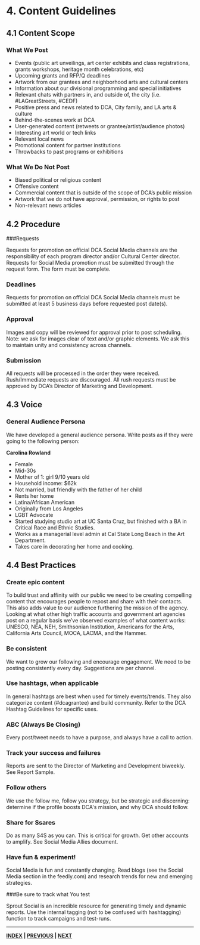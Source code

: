 # 4. Content Guidelines

## 4.1 Content Scope

### What We Post

* Events (public art unveilings, art center exhibits and class registrations, grants workshops, heritage month celebrations, etc) 
* Upcoming grants and RFP/Q deadlines
* Artwork from our grantees and neighborhood arts and cultural centers
* Information about our divisional programming and special initiatives
* Relevant chats with partners in, and outside of, the city (i.e. #LAGreatStreets, #CEDF)
* Positive press and news related to DCA, City family, and LA arts & culture
* Behind-the-scenes work at DCA
* User-generated content (retweets or grantee/artist/audience photos)
* Interesting art world or tech links
* Relevant local news
* Promotional content for partner institutions
* Throwbacks to past programs or exhibitions

### What We Do Not Post

* Biased political or religious content
* Offensive content
* Commercial content that is outside of the scope of DCA’s public mission
* Artwork that we do not have approval, permission, or rights to post
* Non-relevant news articles

## 4.2 Procedure

###Requests

Requests for promotion on official DCA Social Media channels are the responsibility of each program director and/or Cultural Center director. Requests for Social Media promotion must be submitted through the request form. The form must be complete.

### Deadlines

Requests for promotion on official DCA Social Media channels must be submitted at least 5 business days before requested post date(s).

### Approval

Images and copy will be reviewed for approval prior to post scheduling. Note: we ask for images clear of text and/or graphic elements. We ask this to maintain unity and consistency across channels.

### Submission

All requests will be processed in the order they were received. Rush/Immediate requests are discouraged. All rush requests must be approved by DCA’s Director of Marketing and Development.

## 4.3 Voice

### General Audience Persona

We have developed a general audience persona. Write posts as if they were going to the following person:

**Carolina Rowland**
* Female
* Mid-30s
* Mother of 1: girl 9/10 years old
* Household income: $62k
* Not married, but friendly with the father of her child
* Rents her home
* Latina/African American
* Originally from Los Angeles
* LGBT Advocate
* Started studying studio art at UC Santa Cruz, but finished with a BA in Critical Race and Ethnic Studies.
* Works as a managerial level admin at Cal State Long Beach in the Art Department.
* Takes care in decorating her home and cooking.

## 4.4 Best Practices

### Create epic content

To build trust and affinity with our public we need to be creating compelling content that encourages people to repost and share with their contacts. This also adds value to our audience furthering the mission of the agency. Looking at what other high traffic accounts and government art agencies post on a regular basis we’ve observed examples of what content works: UNESCO, NEA, NEH, Smithsonian Institution, Americans for the Arts, California Arts Council, MOCA, LACMA, and the Hammer.

### Be consistent

We want to grow our following and encourage engagement. We need to be posting consistently every day. Suggestions are per channel.

### Use hashtags, when applicable

In general hashtags are best when used for timely events/trends. They also categorize content (#dcagrantee) and build community. Refer to the DCA Hashtag Guidelines for specific uses.

### ABC (Always Be Closing)

Every post/tweet needs to have a purpose, and always have a call to action.

### Track your success and failures

Reports are sent to the Director of Marketing and Development biweekly. See Report Sample.

### Follow others

We use the follow me, follow you strategy, but be strategic and discerning: determine if the profile boosts DCA's mission, and why DCA should follow.

### Share for Ssares

Do as many S4S as you can. This is critical for growth. Get other accounts to amplify. See Social Media Allies document.

### Have fun & experiment!

Social Media is fun and constantly changing. Read blogs (see the Social Media section in the feedly.com) and research trends for new and emerging strategies.

###Be sure to track what You test

Sprout Social is an incredible resource for generating timely and dynamic reports. Use the internal tagging (not to be confused with hashtagging) function to track campaigns and test-runs. 

---

**[INDEX](index.md) | [PREVIOUS](03_Content_Guideliness.md) | [NEXT](05_Platform_Specific_Guidelines.md)**
